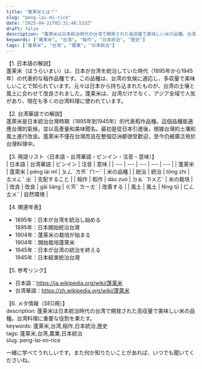 ```yaml
---
title: "蓬莱米とは？"
slug: "peng-lai-mi-rice"
date: "2025-04-21T02:31:48.533Z"
draft: false
description: "蓬莱米は日本統治時代の台湾で開発された高収量で美味しい米の品種。台湾料理に重要な役割を果たす。"
keywords: ["蓬莱米", "台湾", "稲作", "日本統治", "歴史"]
tags: ["蓬莱米", "台湾", "農業", "日本統治"]
---
```


【1. 日本語の解説】  
蓬莱米（ほうらいまい）は、日本が台湾を統治していた時代（1895年から1945年）の代表的な稲作品種です。この品種は、台湾の気候に適応し、多収量で美味しいことで知られています。元々は日本から持ち込まれたものが、台湾の土壌と風土に合わせて改良されました。蓬莱米は、台湾だけでなく、アジア全域で人気があり、現在も多くの台湾料理に使われています。

【2. 台湾華語での解説】  
蓬萊米是日本統治台灣時期（1895年到1945年）的代表稻作品種。這個品種能適應台灣的氣候，並以高產量和美味聞名。最初是從日本引進後，根據台灣的土壤和風土進行改良。蓬萊米不僅在台灣而且在整個亞洲都很受歡迎，至今仍被廣泛用於台灣料理中。

【3. 用語リスト（日本語・台湾華語・ピンイン・注音・意味）】  
| 日本語 | 台湾華語 | ピンイン | 注音 | 意味 |
| --- | --- | --- | --- | --- |
| 蓬莱米 | 蓬萊米 | péng lái mǐ | ㄆㄥˊ ㄌㄞˊ ㄇㄧˇ | 米の品種 |
| 統治 | 統治 | tǒng zhì | ㄊㄨㄥˇ ㄓˋ | 支配すること |
| 稲作 | 稻作 | dào zuò | ㄉㄠˋ ㄗㄨㄛˋ | 米の栽培 |
| 改良 | 改良 | gǎi liáng | ㄍㄞˇ ㄌㄧㄤˊ | 改善する |
| 風土 | 風土 | fēng tǔ | ㄈㄥ ㄊㄨˇ | 自然環境 |

【4. 関連年表】  
- 1895年：日本が台湾を統治し始める  
  1895年：日本開始統治台灣
- 1904年：蓬莱米の栽培が始まる  
  1904年：開始栽培蓬萊米
- 1945年：日本が台湾の統治を終える  
  1945年：日本結束統治台灣

【5. 参考リンク】  
- 日本語：https://ja.wikipedia.org/wiki/蓬莱米  
- 台湾華語：https://zh.wikipedia.org/wiki/蓬萊米

【6. メタ情報（SEO用）】  
description: 蓬莱米は日本統治時代の台湾で開発された高収量で美味しい米の品種。台湾料理に重要な役割を果たす。  
keywords: 蓬莱米,台湾,稲作,日本統治,歴史  
tags: 蓬莱米,台湾,農業,日本統治  
slug: peng-lai-mi-rice

一緒に学べてうれしいです。また何か知りたいことがあれば、いつでも聞いてくださいね。